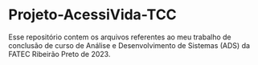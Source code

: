 # Projeto-AcessiVida-TCC
Esse repositório contem os arquivos referentes ao meu trabalho de conclusão de curso de Análise e Desenvolvimento de Sistemas (ADS) da FATEC Ribeirão Preto de 2023.
